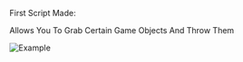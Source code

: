 First Script Made:

Allows You To Grab Certain Game Objects And Throw Them

![Example](https://giphy.com/gifs/3o7qDW6ucSiFY4YFWM/html5.gif)
